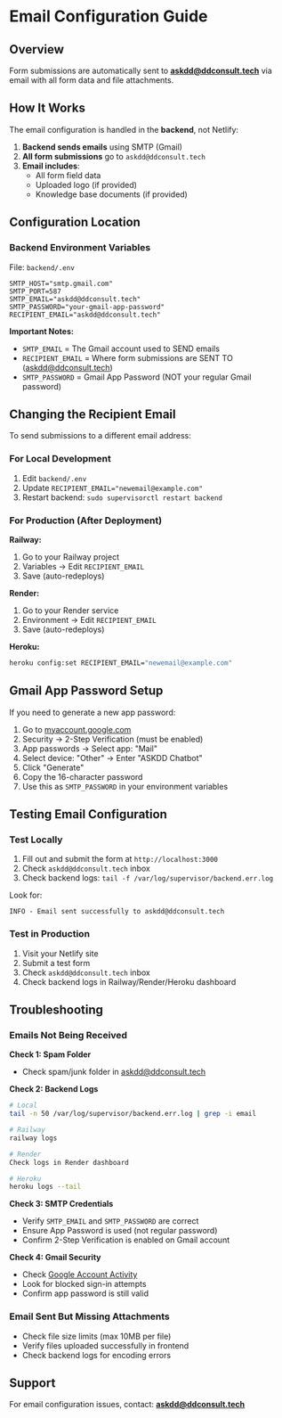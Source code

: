 # Email Configuration Guide

## Overview

Form submissions are automatically sent to **askdd@ddconsult.tech** via email with all form data and file attachments.

## How It Works

The email configuration is handled in the **backend**, not Netlify:

1. **Backend sends emails** using SMTP (Gmail)
2. **All form submissions** go to `askdd@ddconsult.tech`
3. **Email includes**:
   - All form field data
   - Uploaded logo (if provided)
   - Knowledge base documents (if provided)

## Configuration Location

### Backend Environment Variables

File: `backend/.env`

```env
SMTP_HOST="smtp.gmail.com"
SMTP_PORT=587
SMTP_EMAIL="askdd@ddconsult.tech"
SMTP_PASSWORD="your-gmail-app-password"
RECIPIENT_EMAIL="askdd@ddconsult.tech"
```

**Important Notes:**
- `SMTP_EMAIL` = The Gmail account used to SEND emails
- `RECIPIENT_EMAIL` = Where form submissions are SENT TO (askdd@ddconsult.tech)
- `SMTP_PASSWORD` = Gmail App Password (NOT your regular Gmail password)

## Changing the Recipient Email

To send submissions to a different email address:

### For Local Development

1. Edit `backend/.env`
2. Update `RECIPIENT_EMAIL="newemail@example.com"`
3. Restart backend: `sudo supervisorctl restart backend`

### For Production (After Deployment)

**Railway:**
1. Go to your Railway project
2. Variables → Edit `RECIPIENT_EMAIL`
3. Save (auto-redeploys)

**Render:**
1. Go to your Render service
2. Environment → Edit `RECIPIENT_EMAIL`
3. Save (auto-redeploys)

**Heroku:**
```bash
heroku config:set RECIPIENT_EMAIL="newemail@example.com"
```

## Gmail App Password Setup

If you need to generate a new app password:

1. Go to [myaccount.google.com](https://myaccount.google.com)
2. Security → 2-Step Verification (must be enabled)
3. App passwords → Select app: "Mail"
4. Select device: "Other" → Enter "ASKDD Chatbot"
5. Click "Generate"
6. Copy the 16-character password
7. Use this as `SMTP_PASSWORD` in your environment variables

## Testing Email Configuration

### Test Locally

1. Fill out and submit the form at `http://localhost:3000`
2. Check `askdd@ddconsult.tech` inbox
3. Check backend logs: `tail -f /var/log/supervisor/backend.err.log`

Look for:
```
INFO - Email sent successfully to askdd@ddconsult.tech
```

### Test in Production

1. Visit your Netlify site
2. Submit a test form
3. Check `askdd@ddconsult.tech` inbox
4. Check backend logs in Railway/Render/Heroku dashboard

## Troubleshooting

### Emails Not Being Received

**Check 1: Spam Folder**
- Check spam/junk folder in askdd@ddconsult.tech

**Check 2: Backend Logs**
```bash
# Local
tail -n 50 /var/log/supervisor/backend.err.log | grep -i email

# Railway
railway logs

# Render
Check logs in Render dashboard

# Heroku
heroku logs --tail
```

**Check 3: SMTP Credentials**
- Verify `SMTP_EMAIL` and `SMTP_PASSWORD` are correct
- Ensure App Password is used (not regular password)
- Confirm 2-Step Verification is enabled on Gmail account

**Check 4: Gmail Security**
- Check [Google Account Activity](https://myaccount.google.com/notifications)
- Look for blocked sign-in attempts
- Confirm app password is still valid

### Email Sent But Missing Attachments

- Check file size limits (max 10MB per file)
- Verify files uploaded successfully in frontend
- Check backend logs for encoding errors

## Support

For email configuration issues, contact: **askdd@ddconsult.tech**
